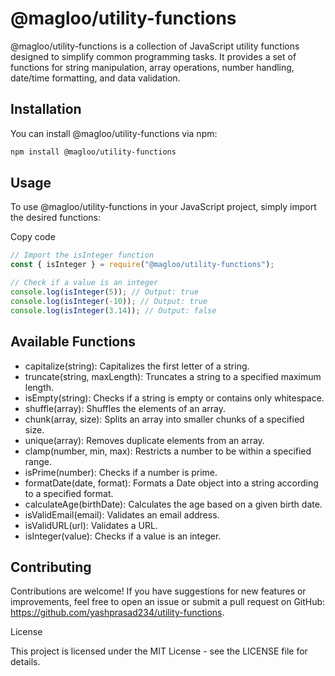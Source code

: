 # @magloo/utility-functions

@magloo/utility-functions is a collection of JavaScript utility functions designed to simplify common programming tasks. It provides a set of functions for string manipulation, array operations, number handling, date/time formatting, and data validation.

## Installation

You can install @magloo/utility-functions via npm:

```bash
npm install @magloo/utility-functions
```

## Usage

To use @magloo/utility-functions in your JavaScript project, simply import the desired functions:

Copy code

```javascript
// Import the isInteger function
const { isInteger } = require("@magloo/utility-functions");

// Check if a value is an integer
console.log(isInteger(5)); // Output: true
console.log(isInteger(-10)); // Output: true
console.log(isInteger(3.14)); // Output: false
```

## Available Functions

- capitalize(string): Capitalizes the first letter of a string.
- truncate(string, maxLength): Truncates a string to a specified maximum length.
- isEmpty(string): Checks if a string is empty or contains only whitespace.
- shuffle(array): Shuffles the elements of an array.
- chunk(array, size): Splits an array into smaller chunks of a specified size.
- unique(array): Removes duplicate elements from an array.
- clamp(number, min, max): Restricts a number to be within a specified range.
- isPrime(number): Checks if a number is prime.
- formatDate(date, format): Formats a Date object into a string according to a specified format.
- calculateAge(birthDate): Calculates the age based on a given birth date.
- isValidEmail(email): Validates an email address.
- isValidURL(url): Validates a URL.
- isInteger(value): Checks if a value is an integer.

## Contributing

Contributions are welcome! If you have suggestions for new features or improvements, feel free to open an issue or submit a pull request on GitHub: https://github.com/yashprasad234/utility-functions.

License

This project is licensed under the MIT License - see the LICENSE file for details.
